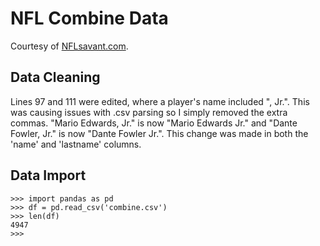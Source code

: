 # NFL Combine Data
Courtesy of [NFLsavant.com](http://nflsavant.com/index.php).

## Data Cleaning
Lines 97 and 111 were edited, where a player's name included ", Jr.". This was causing issues with .csv parsing so I simply removed the extra commas.
"Mario Edwards, Jr." is now "Mario Edwards Jr." and "Dante Fowler, Jr." is now "Dante Fowler Jr.". This change was made in both the 'name' and 'lastname' columns.

## Data Import
    >>> import pandas as pd
    >>> df = pd.read_csv('combine.csv')
    >>> len(df)
    4947
    >>>

